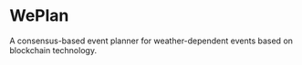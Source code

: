 # WePlan

A consensus-based event planner for weather-dependent events based on blockchain technology.
